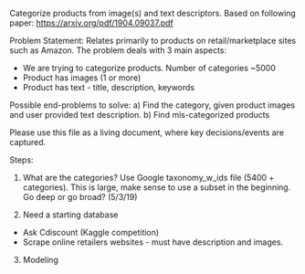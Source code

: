 Categorize products from image(s) and text descriptors.
Based on following paper: https://arxiv.org/pdf/1904.09037.pdf

Problem Statement: Relates primarily to products on retail/marketplace sites such as Amazon. The problem deals with 3 main aspects:
* We are trying to categorize products. Number of categories ~5000
* Product has images (1 or more)
* Product has text - title, description, keywords

Possible end-problems to solve: 
a) Find the category, given product images and user provided text description. 
b) Find mis-categorized products

Please use this file as a living document, where key decisions/events are captured.

Steps:
1. What are the categories? 
Use Google taxonomy_w_ids file (5400 + categories). 
This is large, make sense to use a subset in the beginning. Go deep or go broad? (5/3/19)

2. Need a starting database
  * Ask Cdiscount (Kaggle competition)
  * Scrape online retailers websites - must have description and images.

3. Modeling
